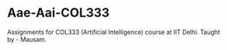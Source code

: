 # Aae-Aai-COL333
Assignments for COL333 (Artificial Intelligence) course at IIT Delhi. Taught by - Mausam.
